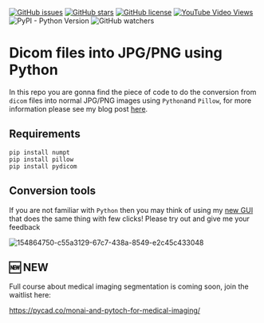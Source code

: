 [![GitHub issues](https://img.shields.io/github/issues/amine0110/convert-images-from-dicom-into-jpg-or-png-images-using-pillow)](https://github.com/amine0110/convert-images-from-dicom-into-jpg-or-png-images-using-pillow/issues) [![GitHub stars](https://img.shields.io/github/stars/amine0110/convert-images-from-dicom-into-jpg-or-png-images-using-pillow)](https://github.com/amine0110/convert-images-from-dicom-into-jpg-or-png-images-using-pillow/stargazers) [![GitHub license](https://img.shields.io/github/license/amine0110/convert-images-from-dicom-into-jpg-or-png-images-using-pillow)](https://github.com/amine0110/convert-images-from-dicom-into-jpg-or-png-images-using-pillow) [![YouTube Video Views](https://img.shields.io/youtube/views/k6hD0xNp2B8?style=social)](https://youtu.be/k6hD0xNp2B8) ![PyPI - Python Version](https://img.shields.io/pypi/pyversions/pydicom) ![GitHub watchers](https://img.shields.io/github/watchers/amine0110/convert-images-from-dicom-into-jpg-or-png-images-using-pillow?style=social)

# Dicom files into JPG/PNG using Python

In this repo you are gonna find the piece of code to do the conversion from `dicom` files into normal JPG/PNG images using `Python`and `Pillow`, for more information please see my blog post [here](https://pycad.co/how-to-convert-a-dicom-image-into-jpg-or-png/).

## Requirements

```
pip install numpt
pip install pillow
pip install pydicom
```

## Conversion tools

If you are not familiar with `Python` then you may think of using my [new GUI](https://pycad.co/convert-jpg-or-png-images-into-dicom/) that does the same thing with few clicks! Please try out and give me your feedback


![154864750-c55a3129-67c7-438a-8549-e2c45c433048](https://user-images.githubusercontent.com/37108394/156255711-be9b7e38-6d6d-4b72-85fc-856334f15503.png)

## 🆕 NEW

Full course about medical imaging segmentation is coming soon, join the waitlist here:

https://pycad.co/monai-and-pytoch-for-medical-imaging/
